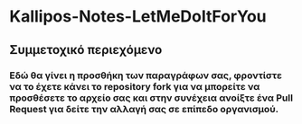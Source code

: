# Kallipos-Notes-LetMeDoItForYou

## Συμμετοχικό περιεχόμενο
### Εδώ θα γίνει η προσθήκη των παραγράφων σας, φροντίστε να το έχετε κάνει το repository fork για να μπορείτε να προσθέσετε το αρχείο σας και στην συνέχεια ανοίξτε ένα Pull Request για δείτε την αλλαγή σας σε επίπεδο οργανισμού.
